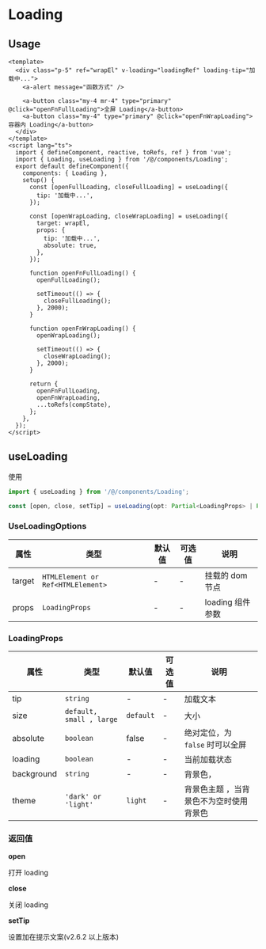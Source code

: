 # Loading

## Usage

```vue
<template>
  <div class="p-5" ref="wrapEl" v-loading="loadingRef" loading-tip="加载中...">
    <a-alert message="函数方式" />

    <a-button class="my-4 mr-4" type="primary" @click="openFnFullLoading">全屏 Loading</a-button>
    <a-button class="my-4" type="primary" @click="openFnWrapLoading">容器内 Loading</a-button>
  </div>
</template>
<script lang="ts">
  import { defineComponent, reactive, toRefs, ref } from 'vue';
  import { Loading, useLoading } from '/@/components/Loading';
  export default defineComponent({
    components: { Loading },
    setup() {
      const [openFullLoading, closeFullLoading] = useLoading({
        tip: '加载中...',
      });

      const [openWrapLoading, closeWrapLoading] = useLoading({
        target: wrapEl,
        props: {
          tip: '加载中...',
          absolute: true,
        },
      });

      function openFnFullLoading() {
        openFullLoading();

        setTimeout(() => {
          closeFullLoading();
        }, 2000);
      }

      function openFnWrapLoading() {
        openWrapLoading();

        setTimeout(() => {
          closeWrapLoading();
        }, 2000);
      }

      return {
        openFnFullLoading,
        openFnWrapLoading,
        ...toRefs(compState),
      };
    },
  });
</script>
```

## useLoading

使用

```ts
import { useLoading } from '/@/components/Loading';

const [open, close, setTip] = useLoading(opt: Partial<LoadingProps> | Partial<UseLoadingOptions>);
```

### UseLoadingOptions

| 属性   | 类型                              | 默认值 | 可选值 | 说明             |
| ------ | --------------------------------- | ------ | ------ | ---------------- |
| target | `HTMLElement or Ref<HTMLElement>` | -      | -      | 挂载的 dom 节点  |
| props  | `LoadingProps`                    | -      | -      | loading 组件参数 |

### LoadingProps

| 属性 | 类型 | 默认值 | 可选值 | 说明 |
| --- | --- | --- | --- | --- |
| tip | `string` | - | - | 加载文本 |
| size | `default, small , large` | `default` | - | 大小 |
| absolute | `boolean` | false | - | 绝对定位，为 `false` 时可以全屏 |
| loading | `boolean` | - | - | 当前加载状态 |
| background | `string` | - | - | 背景色， |
| theme | `'dark' or 'light'` | `light` | - | 背景色主题 ，当背景色不为空时使用背景色 |

### 返回值

**open**

打开 loading

**close**

关闭 loading

**setTip**

设置加在提示文案(v2.6.2 以上版本)
